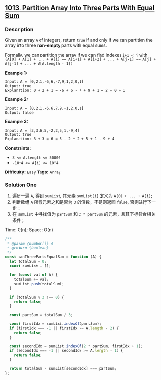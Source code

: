 ## [1013. Partition Array Into Three Parts With Equal Sum](https://leetcode.com/problems/partition-array-into-three-parts-with-equal-sum/)

### Description

Given an array `A` of integers, return `true` if and only if we can partition the array into three **non-empty** parts with equal sums.

Formally, we can partition the array if we can find indexes `i+1 < j` with `(A[0] + A[1] + ... + A[i] == A[i+1] + A[i+2] + ... + A[j-1] == A[j] + A[j-1] + ... + A[A.length - 1])`

**Example 1:**

```
Input: A = [0,2,1,-6,6,-7,9,1,2,0,1]
Output: true
Explanation: 0 + 2 + 1 = -6 + 6 - 7 + 9 + 1 = 2 + 0 + 1
```

**Example 2:**

```
Input: A = [0,2,1,-6,6,7,9,-1,2,0,1]
Output: false
```

**Example 3:**

```
Input: A = [3,3,6,5,-2,2,5,1,-9,4]
Output: true
Explanation: 3 + 3 = 6 = 5 - 2 + 2 + 5 + 1 - 9 + 4
```

**Constraints:**

- `3 <= A.length <= 50000`
- `-10^4 <= A[i] <= 10^4`

**Difficulty:** `Easy`
**Tags:** `Array`

### Solution One

1. 遍历一遍 `A`, 得到 `sumList`, 其元素 `sumList[i]` 定义为 `A[0] + ... + A[i]`;
2. 判断数组 `A` 所有元素之和是否为 `3` 的倍数，不是则返回 `false`, 否则进行下一步；
3. 在 `sumList` 中寻找值为 `partSum` 和 `2 * partSum` 的元素，且其下标符合相关条件；

Time: O(n); Space: O(n)

```javascript
/**
 * @param {number[]} A
 * @return {boolean}
 */
const canThreePartsEqualSum = function (A) {
  let totalSum = 0;
  const sumList = [];

  for (const val of A) {
    totalSum += val;
    sumList.push(totalSum);
  }

  if (totalSum % 3 !== 0) {
    return false;
  }

  const partSum = totalSum / 3;

  const firstIdx = sumList.indexOf(partSum);
  if (firstIdx === -1 || firstIdx >= A.length - 2) {
    return false;
  }

  const secondIdx = sumList.indexOf(2 * partSum, firstIdx + 1);
  if (secondIdx === -1 || secondIdx >= A.length - 1) {
    return false;
  }

  return totalSum - sumList[secondIdx] === partSum;
};
```
